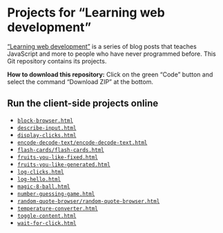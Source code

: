 # Projects for “Learning web development”

[“Learning web development”](https://2ality.com/2025/08/learning-web-dev-toc.html) is a series of blog posts that teaches JavaScript and more to people who have never programmed before. This Git repository contains its projects.

**How to download this repository:** Click on the green “Code” button and select the command “Download ZIP” at the bottom.

## Run the client-side projects online

* [`block-browser.html`](https://rauschma.github.io/learning-web-dev-code/projects/block-browser.html)
* [`describe-input.html`](https://rauschma.github.io/learning-web-dev-code/projects/describe-input.html)
* [`display-clicks.html`](https://rauschma.github.io/learning-web-dev-code/projects/display-clicks.html)
* [`encode-decode-text/encode-decode-text.html`](https://rauschma.github.io/learning-web-dev-code/projects/encode-decode-text/encode-decode-text.html)
* [`flash-cards/flash-cards.html`](https://rauschma.github.io/learning-web-dev-code/projects/flash-cards/flash-cards.html)
* [`fruits-you-like-fixed.html`](https://rauschma.github.io/learning-web-dev-code/projects/fruits-you-like-fixed.html)
* [`fruits-you-like-generated.html`](https://rauschma.github.io/learning-web-dev-code/projects/fruits-you-like-generated.html)
* [`log-clicks.html`](https://rauschma.github.io/learning-web-dev-code/projects/log-clicks.html)
* [`log-hello.html`](https://rauschma.github.io/learning-web-dev-code/projects/log-hello.html)
* [`magic-8-ball.html`](https://rauschma.github.io/learning-web-dev-code/projects/magic-8-ball.html)
* [`number-guessing-game.html`](https://rauschma.github.io/learning-web-dev-code/projects/number-guessing-game.html)
* [`random-quote-browser/random-quote-browser.html`](https://rauschma.github.io/learning-web-dev-code/projects/random-quote-browser/random-quote-browser.html)
* [`temperature-converter.html`](https://rauschma.github.io/learning-web-dev-code/projects/temperature-converter.html)
* [`toggle-content.html`](https://rauschma.github.io/learning-web-dev-code/projects/toggle-content.html)
* [`wait-for-click.html`](https://rauschma.github.io/learning-web-dev-code/projects/wait-for-click.html)
